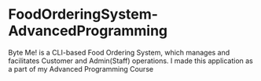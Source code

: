 # FoodOrderingSystem-AdvancedProgramming
Byte Me! is a CLI-based Food Ordering System, which manages and facilitates Customer and Admin(Staff) operations. I made this application as a part of my Advanced Programming Course
